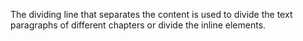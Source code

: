 The dividing line that separates the content is used to divide the text paragraphs of different chapters or divide the inline elements.
